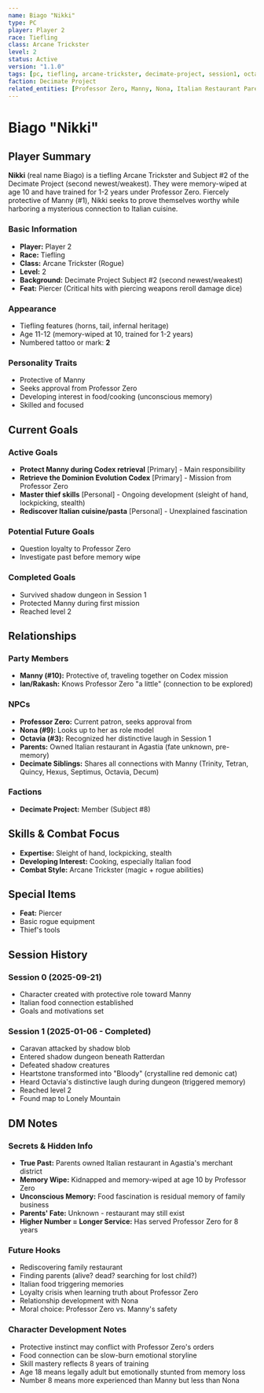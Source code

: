 ```yaml
---
name: Biago "Nikki"
type: PC
player: Player 2
race: Tiefling
class: Arcane Trickster
level: 2
status: Active
version: "1.1.0"
tags: [pc, tiefling, arcane-trickster, decimate-project, session1, octavia-recognition, bloody-companion]
faction: Decimate Project
related_entities: [Professor Zero, Manny, Nona, Italian Restaurant Parents]
---
```


# Biago "Nikki"

## Player Summary

**Nikki** (real name Biago) is a tiefling Arcane Trickster and Subject #2 of the Decimate Project (second newest/weakest). They were memory-wiped at age 10 and have trained for 1-2 years under Professor Zero. Fiercely protective of Manny (#1), Nikki seeks to prove themselves worthy while harboring a mysterious connection to Italian cuisine.

### Basic Information
- **Player:** Player 2
- **Race:** Tiefling
- **Class:** Arcane Trickster (Rogue)
- **Level:** 2
- **Background:** Decimate Project Subject #2 (second newest/weakest)
- **Feat:** Piercer (Critical hits with piercing weapons reroll damage dice)

### Appearance
- Tiefling features (horns, tail, infernal heritage)
- Age 11-12 (memory-wiped at 10, trained for 1-2 years)
- Numbered tattoo or mark: **2**

### Personality Traits
- Protective of Manny
- Seeks approval from Professor Zero
- Developing interest in food/cooking (unconscious memory)
- Skilled and focused

## Current Goals

### Active Goals
- **Protect Manny during Codex retrieval** [Primary] - Main responsibility
- **Retrieve the Dominion Evolution Codex** [Primary] - Mission from Professor Zero
- **Master thief skills** [Personal] - Ongoing development (sleight of hand, lockpicking, stealth)
- **Rediscover Italian cuisine/pasta** [Personal] - Unexplained fascination

### Potential Future Goals
- Question loyalty to Professor Zero
- Investigate past before memory wipe

### Completed Goals
- Survived shadow dungeon in Session 1
- Protected Manny during first mission
- Reached level 2

## Relationships

### Party Members
- **Manny (#10):** Protective of, traveling together on Codex mission
- **Ian/Rakash:** Knows Professor Zero "a little" (connection to be explored)

### NPCs
- **Professor Zero:** Current patron, seeks approval from
- **Nona (#9):** Looks up to her as role model
- **Octavia (#3):** Recognized her distinctive laugh in Session 1
- **Parents:** Owned Italian restaurant in Agastia (fate unknown, pre-memory)
- **Decimate Siblings:** Shares all connections with Manny (Trinity, Tetran, Quincy, Hexus, Septimus, Octavia, Decum)

### Factions
- **Decimate Project:** Member (Subject #8)

## Skills & Combat Focus
- **Expertise:** Sleight of hand, lockpicking, stealth
- **Developing Interest:** Cooking, especially Italian food
- **Combat Style:** Arcane Trickster (magic + rogue abilities)

## Special Items
- **Feat:** Piercer
- Basic rogue equipment
- Thief's tools

## Session History

### Session 0 (2025-09-21)
- Character created with protective role toward Manny
- Italian food connection established
- Goals and motivations set

### Session 1 (2025-01-06 - Completed)
- Caravan attacked by shadow blob
- Entered shadow dungeon beneath Ratterdan
- Defeated shadow creatures
- Heartstone transformed into "Bloody" (crystalline red demonic cat)
- Heard Octavia's distinctive laugh during dungeon (triggered memory)
- Reached level 2
- Found map to Lonely Mountain

## DM Notes

### Secrets & Hidden Info
- **True Past:** Parents owned Italian restaurant in Agastia's merchant district
- **Memory Wipe:** Kidnapped and memory-wiped at age 10 by Professor Zero
- **Unconscious Memory:** Food fascination is residual memory of family business
- **Parents' Fate:** Unknown - restaurant may still exist
- **Higher Number = Longer Service:** Has served Professor Zero for 8 years

### Future Hooks
- Rediscovering family restaurant
- Finding parents (alive? dead? searching for lost child?)
- Italian food triggering memories
- Loyalty crisis when learning truth about Professor Zero
- Relationship development with Nona
- Moral choice: Professor Zero vs. Manny's safety

### Character Development Notes
- Protective instinct may conflict with Professor Zero's orders
- Food connection can be slow-burn emotional storyline
- Skill mastery reflects 8 years of training
- Age 18 means legally adult but emotionally stunted from memory loss
- Number 8 means more experienced than Manny but less than Nona
